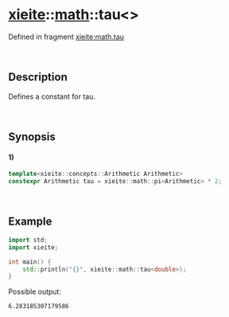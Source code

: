 # [xieite](../../xieite.md)\:\:[math](../../math.md)\:\:tau\<\>
Defined in fragment [xieite:math.tau](../../../src/math/tau.cpp)

&nbsp;

## Description
Defines a constant for tau.

&nbsp;

## Synopsis
#### 1)
```cpp
template<xieite::concepts::Arithmetic Arithmetic>
constexpr Arithmetic tau = xieite::math::pi<Arithmetic> * 2;
```

&nbsp;

## Example
```cpp
import std;
import xieite;

int main() {
    std::println("{}", xieite::math::tau<double>);
}
```
Possible output:
```
6.283185307179586
```
